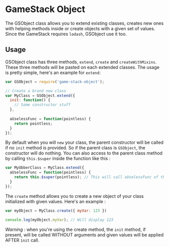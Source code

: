 # GameStack Object

The GSObject class allows you to extend existing classes, creates new ones with helping methods inside or create objects 
with a given set of values. Since the GameStack requires `lodash`, GSObject use it too.

## Usage

GSObject class has three methods, `extend`, `create` and `createWithMixins`. These three methods will be pasted on each extended classes. The usage is pretty simple, here's an example for `extend`:

```javascript
var GSObject = require('game-stack-object');

// Create a brand new class
var MyClass = GSObject.extend({
  init: function() {
    // Some constructor stuff
  },
  
  aUselessFunc = function(pointless) {
    return pointless;
  }
});
```

By default when you will `new` your class, the parent constructor will be called if no `init` method is provided. So
if the parent class is `GSObject`, the constructor will do nothing. You can also access to the parent class method by calling `this.$super` inside the function like this :

```javascript
var MyUbberClass = MyClass.extend({
  aUselessFunc = function(pointless) {
    return this.$super(pointless); // This will call aUselessFunc of the parent class, in this case MyClass.aUselessFunc
  }
});
```
 
The `create` method allows you to create a new object of your class initialized with given values. Here's an example :

```javascript
var myObject = MyClass.create({ myVar: 123 })

console.log(myObject.myVar); // Will display 123
```

*Warning* : when you're using the create method, the `init` method, if present, will be called WITHOUT arguments and
given values will be applied AFTER `ìnit` call.

